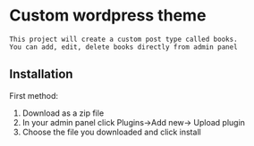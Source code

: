 # Custom wordpress theme
    This project will create a custom post type called books. 
    You can add, edit, delete books directly from admin panel 
## Installation 
First method:
1. Download as a zip file
2. In your admin panel click Plugins->Add new-> Upload plugin
3. Choose the file you downloaded and click install

